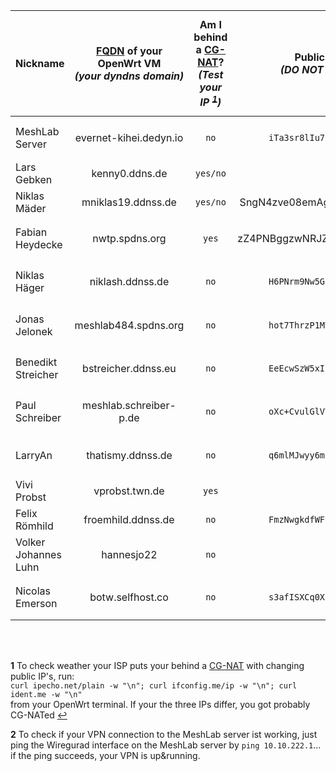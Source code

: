 Nickname | [FQDN][1] of your OpenWrt VM <br> *(your dyndns domain)* | Am I behind a [CG-NAT][2]? <br> *(Test your IP <sup id="a1">[1](#f1)</sup>)* | Public-Key of your [WireGuard][3] peer <br> *(DO NOT PUT YOUR PRIVATE KEY HERE!)* | Your chosen Wireguard tunnel IPv4 <br> from range 10.10.222.0/24 | Is your Wiregurad peer configured on the MeshLab server side?
--------------- | :---------------------: | :-------: | :---------------------------------------------: | :--------------:  | :-----------:
MeshLab Server  | evernet-kihei.dedyn.io  | `no`      | `iTa3sr8lIu7UXQIB/l2szLQtC7z0dA8eQUMRPIvtqmw=`  | 10.10.222.1/24    | done, you can test the VPN <sup id="a1">[2](#f2)</sup>)
Lars Gebken     | kenny0.ddns.de          | `yes/no`  |                                                 |                   |
Niklas Mäder    | mniklas19.ddnss.de      | `yes/no`  |  SngN4zve08emAgHM5aU7NhYD6/Nkc0Br19Ka5MbR31Y=   | 10.10.222.111/24  |
Fabian Heydecke | nwtp.spdns.org          | `yes`     |  zZ4PNBggzwNRJZmyvDgGUyTJ23zWW6unpFGO1SjCdGs=   | 10.10.222.3/24    | done, you can test the VPN <sup id="a1">[2](#f2)</sup>)
Niklas Häger    | niklash.ddnss.de        | `no`      | `H6PNrm9Nw5GoegRyzZuAQ9fejPFOGP4hAXSeeBWNnGY=`  | 10.10.222.10/24   | done, you can test the VPN <sup id="a1">[2](#f2)</sup>)
Jonas Jelonek   | meshlab484.spdns.org    | `no`      | `hot7ThrzP1MV8nlfgrTMuep7zMrOOcGaLjTPrsFI5xA=`  | 10.10.222.48/24   | done, you can test the VPN <sup id="a1">[2](#f2)</sup>)
Benedikt Streicher | bstreicher.ddnss.eu  | `no`      | `EeEcwSzW5xIlqILEBpgjGffcCcWjn2P+npo7wUjNGjQ=`  | 10.10.222.50/24   | done, you can test the VPN <sup id="a1">[2](#f2)</sup>)
Paul Schreiber  | meshlab.schreiber-p.de  | `no`      | `oXc+CvulGlVYVynvIAbipWchnzBJGsJ8f7OgglM5jBs=`  | 10.10.222.55/32   | done, you can test the VPN <sup id="a1">[2](#f2)</sup>)
LarryAn         | thatismy.ddnss.de       | `no`      | `q6mlMJwyy6muoYISXsnuHz+rVVoZ0aLfjg292SgjFAE=`  | 10.10.222.2/24    | done, you can test the VPN <sup id="a1">[2](#f2)</sup>)
Vivi Probst     | vprobst.twn.de          | `yes`     |                                                 |                   |
Felix Römhild   | froemhild.ddnss.de      | `no`      | `FmzNwgkdfWFUvP/xvRF7nhKVFLUunA+8pXxsqejwGko=`   | 10.10.222.4/24    |
Volker Johannes Luhn | hannesjo22         | `no`      |                                                 |                   |  
Nicolas Emerson | botw.selfhost.co        | `no`      | `s3afISXCq0XC4MLRMkIa0ZZwEKJYgGoQhRACh2hXpWU=`  | 10.10.222.43/24   | done, you can test the VPN <sup id="a1">[2](#f2)</sup>)


<br>
<br>

<b id="f1">1</b> To check weather your ISP puts your behind a [CG-NAT](https://en.wikipedia.org/wiki/Carrier-grade_NAT) with changing public IP's, run: <br>`curl ipecho.net/plain -w "\n"; curl ifconfig.me/ip -w "\n"; curl ident.me -w "\n"` <br> from your OpenWrt terminal. If your the three IPs differ, you got probably CG-NATed [↩](#a1)

<b id="f2">2</b> To check if your VPN connection to the MeshLab server ist working, just ping the Wiregurad interface on the MeshLab server by `ping 10.10.222.1`... if the ping succeeds, your VPN is up&running.

[1]: https://en.wikipedia.org/wiki/Fully_qualified_domain_name
[2]: https://en.wikipedia.org/wiki/Carrier-grade_NAT
[3]: https://www.wireguard.com/

